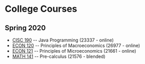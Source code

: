 # College Courses

## Spring 2020
  * [CISC 190](spring-2020/CISC-190/index) -- Java Programming (23337 - online)
  * [ECON 120](spring-2020/ECON-120/index) -- Principles of Macroeconomics (26977 - online)
  * [ECON 121](spring-2020/ECON-121/index) -- Principles of Microeconomics (21661 - online)
  * [MATH 141](spring-2020/MATH-141/index) -- Pre-calculus (21576 - blended)
